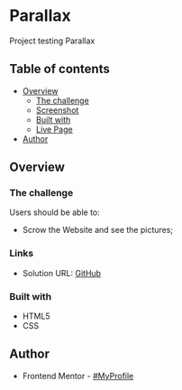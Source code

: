 # Parallax
Project testing Parallax

## Table of contents

- [Overview](#overview)
  - [The challenge](#the-challenge)
  - [Screenshot](#screenshot)
  - [Built with](#built-with)
  - [Live Page](#LivePage)
- [Author](#author)

## Overview

### The challenge

Users should be able to:

* Scrow the Website and see the pictures;

### Links

- Solution URL: [GitHub](https://github.com/AlanDavid-007/Parallax)

### Built with

- HTML5
- CSS

## Author

- Frontend Mentor - [#MyProfile](https://www.frontendmentor.io/profile/AlanDavid-007)
